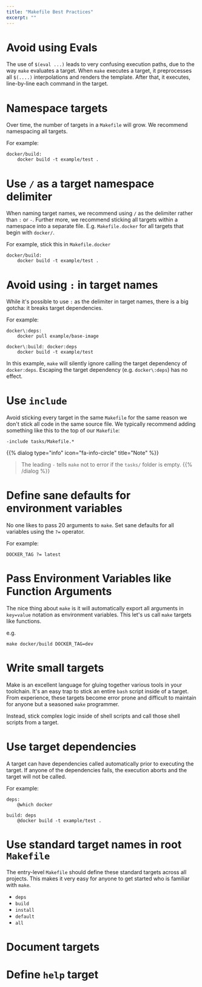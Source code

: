 ```yaml
---
title: "Makefile Best Practices"
excerpt: ""
---
```

# Avoid using Evals

The use of `$(eval ...)` leads to very confusing execution paths, due to the way `make` evaluates a target. When `make` executes a target, it preprocesses all `$(....)` interpolations and renders the template. After that, it executes, line-by-line each command in the target. 

# Namespace targets
Over time, the number of targets in a `Makefile` will grow. We recommend namespacing all targets.

For example:
```
docker/build:
    docker build -t example/test .
```

# Use `/` as a target namespace delimiter

When naming target names, we recommend using `/` as the delimiter rather than `:` or `-`. Further more, we recommend sticking all targets within a namespace into a separate file. E.g. `Makefile.docker` for all targets that begin with `docker/`.

For example, stick this in `Makefile.docker`
```
docker/build:
    docker build -t example/test .
```


# Avoid using `:` in target names

While it's possible to use `:` as the delimiter in target names, there is a big gotcha: it breaks target dependencies.

For example:
```
docker\:deps:
    docker pull example/base-image

docker\:build: docker:deps
    docker build -t example/test
```

In this example, `make` will silently ignore calling the target dependency of `docker:deps`. Escaping the target dependency (e.g. `docker\:deps`) has no effect.
  
# Use `include`

Avoid sticking every target in the same `Makefile` for the same reason we don't stick all code in the same source file. We typically recommend adding something like this to the top of our `Makefile`:

```
-include tasks/Makefile.*
```


{{% dialog type="info" icon="fa-info-circle" title="Note" %}}
> The leading `-` tells `make` not to error if the `tasks/` folder is empty.
{{% /dialog %}}

# Define sane defaults for environment variables

No one likes to pass 20 arguments to `make`. Set sane defaults for all variables using the `?=` operator.

For example:
```
DOCKER_TAG ?= latest
```

#  Pass Environment Variables like Function Arguments

The nice thing about `make` is it will automatically export all arguments in `key=value` notation as environment variables. This let's us call `make` targets like functions.

e.g.
```
make docker/build DOCKER_TAG=dev
```

# Write small targets

Make is an excellent language for gluing together various tools in your toolchain. It's an easy trap to stick an entire `bash` script inside of a target. From experience, these targets become error prone and difficult to maintain for anyone but a seasoned `make` programmer.

Instead, stick complex logic inside of shell scripts and call those shell scripts from a target.

# Use target dependencies

A target can have dependencies called automatically prior to executing the target. If anyone of the dependencies fails, the execution aborts and the target will not be called.

For example:
```
deps:
    @which docker

build: deps
    @docker build -t example/test .
```

# Use standard target names in root `Makefile`

The entry-level `Makefile` should define these standard targets across all projects. This makes it very easy for anyone to get started who is familiar with `make`.

* `deps`
* `build`
* `install`
* `default`
* `all`

# Document targets

# Define `help` target

